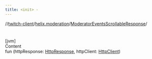 ```yaml
---
title: <init> -
---
```

//[twitch-client](../../index.md)/[helix.moderation](../index.md)/[ModeratorEventsScrollableResponse](index.md)/[<init>](-init-.md)



# <init>  
[jvm]  
Content  
fun [<init>](-init-.md)(httpResponse: [HttpResponse](), httpClient: [HttpClient]())  



